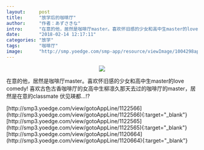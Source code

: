 ```yaml
---
layout:     post
title:      "放学后的咖啡厅"
author:     "作者：あずさきな"
intro:      "在意的他，居然是咖啡厅master。喜欢怀旧感的少女和高中生master的love comedy! 喜欢古色古香咖啡厅的女高中生柳凛久那天去过的咖啡厅的master，居然是在意的classmate 伏见瑛都…!?"
date:       "2018-02-14 12:17:11"
categories: "放学"
tags:       "咖啡厅"
image:      "http://smp.yoedge.com/smp-app/resource/viewImage/1004298appline.png"
---
```

<div style="text-align: center">
<p><img src="http://smp.yoedge.com/smp-app/resource/viewImage/1004298appline.png"/></p>
</div>
<p class="post-meta">
<span>在意的他，居然是咖啡厅master。喜欢怀旧感的少女和高中生master的love comedy! 喜欢古色古香咖啡厅的女高中生柳凛久那天去过的咖啡厅的master，居然是在意的classmate 伏见瑛都…!?</span>
</p>
[http://smp3.yoedge.com/view/gotoAppLine/1122566](http://smp3.yoedge.com/view/gotoAppLine/1122566){:target="_blank"}
[http://smp3.yoedge.com/view/gotoAppLine/1122565](http://smp3.yoedge.com/view/gotoAppLine/1122565){:target="_blank"}
[http://smp3.yoedge.com/view/gotoAppLine/1120664](http://smp3.yoedge.com/view/gotoAppLine/1120664){:target="_blank"}


